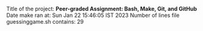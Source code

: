 Title of the project: __Peer-graded Assignment: Bash, Make, Git, and GitHub__
Date make ran at:
Sun Jan 22 15:46:05 IST 2023
Number of lines file guessinggame.sh contains:
29
